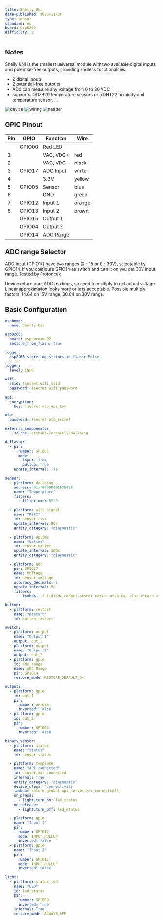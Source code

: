 ```yaml
---
title: Shelly Uni
date-published: 2023-11-30
type: sensor
standard: eu
board: esp8266
difficulty: 2
---
```


## Notes

Shelly UNI is the smallest universal module with two available digital inputs and potential-free outputs, providing
endless functionalities.

- 2 digital inputs
- 2 potential-free outputs
- ADC can measure any voltage from 0 to 30 VDC
- supports DS18B20 temperature sensors or a DHT22 humidity and temperature sensor, ...

![device](/shelly_uni_625x625.webp "Device picture")
![wiring](/shelly_uni_scheme-1536x717.jpg "Wiring diagrams")
![header](/shelly_uni_gpio.jpg "GPIO header pinout")

## GPIO Pinout

| Pin | GPIO   | Function  | Wire   |
| --- | ------ | --------- | ------ |
|     | GPIO00 | Red LED   |        |
| 1   |        | VAC, VDC+ | red    |
| 2   |        | VAC, VDC- | black  |
| 3   | GPIO17 | ADC Input | white  |
| 4   |        | 3.3V      | yellow |
| 5   | GPIO05 | Sensor    | blue   |
| 6   |        | GND       | green  |
| 7   | GPIO12 | Input 1   | orange |
| 8   | GPIO13 | Input 2   | brown  |
|     | GPIO15 | Output 1  |        |
|     | GPIO04 | Output 2  |        |
|     | GPIO14 | ADC Range |        |

## ADC range Selector

ADC Input (GPIO17) have two ranges (0 - 15 or 0 - 30V), selectable by GPIO14.
If you configure GPIO14 as switch and turn it on you get 30V input range.
Tested by [Protoncek](https://community.home-assistant.io/u/Protoncek).

Device return pure ADC readings, so need to multiply to get actual voltage.
Linear approximation looks more or less acceptable.
Possible multiply factors: 14.64 on 15V range, 30.64 on 30V range.

## Basic Configuration

```yaml
esphome:
  name: Shelly Uni

esp8266:
  board: esp_wroom_02
  restore_from_flash: true

logger:
  esp8266_store_log_strings_in_flash: False

logger:
  level: INFO

wifi:
  ssid: !secret wifi_ssid
  password: !secret wifi_password

api:
  encryption:
    key: !secret esp_api_key

ota:
  password: !secret ota_secret

external_components:
  - source: github://nrandell/dallasng

dallasng:
  - pin:
      number: GPIO05
      mode:
        input: True
        pullup: True
    update_interval: '7s'

sensor:
  - platform: dallasng
    address: 0xaf00000001b25428
    name: "Temperature"
    filters:
      - filter_out: 85.0

  - platform: wifi_signal
    name: "RSSI"
    id: sensor_rssi
    update_interval: 90s
    entity_category: "diagnostic"

  - platform: uptime
    name: "Uptime"
    id: sensor_uptime
    update_interval: 300s
    entity_category: "diagnostic"

  - platform: adc
    pin: GPIO17
    name: Voltage
    id: sensor_voltage
    accuracy_decimals: 1
    update_interval: 9s
    filters:
      - lambda: if (id(adc_range).state) return x*30.64; else return x*14.64;

button:
  - platform: restart
    name: "Restart"
    id: button_restart

switch:
  - platform: output
    name: "Output 1"
    output: out_1
  - platform: output
    name: "Output 2"
    output: out_2
  - platform: gpio
    id: adc_range
    name: ADC Range
    pin: GPIO14
    restore_mode: RESTORE_DEFAULT_ON

output:
  - platform: gpio
    id: out_1
    pin:
      number: GPIO15
      inverted: False
  - platform: gpio
    id: out_2
    pin:
      number: GPIO04
      inverted: False

binary_sensor:
  - platform: status
    name: "Status"
    id: sensor_status

  - platform: template
    name: "API connected"
    id: sensor_api_connected
    internal: True
    entity_category: 'diagnostic'
    device_class: 'connectivity'
    lambda: return global_api_server->is_connected();
    on_press:
      - light.turn_on: led_status
    on_release:
      - light.turn_off: led_status

  - platform: gpio
    name: "Input 1"
    pin:
      number: GPIO12
      mode: INPUT_PULLUP
      inverted: False
  - platform: gpio
    name: "Input 2"
    pin:
      number: GPIO13
      mode: INPUT_PULLUP
      inverted: False

light:
  - platform: status_led
    name: "LED"
    id: led_status
    pin:
      number: GPIO00
      inverted: True
    internal: True
    restore_mode: ALWAYS_OFF
```
